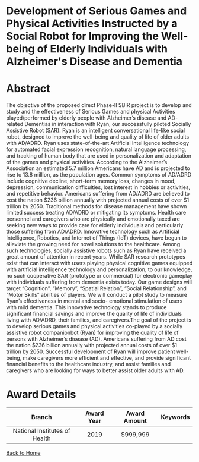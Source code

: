 
Development of Serious Games and Physical Activities Instructed by a Social Robot for Improving the Well-being of Elderly Individuals with Alzheimer&#039;s Disease and Dementia
================================================================================================================================================================================

# Abstract


The objective of the proposed direct Phase-II SBIR project is to develop and study and the effectiveness of
Serious Games and physical Activities played/performed by elderly people with Alzheimer’s disease and AD-
related Dementias in interaction with Ryan, our successfully piloted Socially Assistive Robot (SAR). Ryan is an
intelligent conversational life-like social robot, designed to improve the well-being and quality of life of older
adults with AD/ADRD. Ryan uses state-of-the-art Artificial Intelligence technology for automated facial
expression recognition, natural language processing, and tracking of human body that are used in
personalization and adaptation of the games and physical activities. According to the Alzheimer’s Association
an estimated 5.7 million Americans have AD and is projected to rise to 13.8 million, as the population ages.
Common symptoms of AD/ADRD include cognitive decline, short-term memory loss, changes in mood,
depression, communication difficulties, lost interest in hobbies or activities, and repetitive behavior. Americans
suffering from AD/ADRD are believed to cost the nation $236 billion annually with projected annual costs of
over $1 trillion by 2050. Traditional methods for disease management have shown limited success treating
AD/ADRD or mitigating its symptoms. Health care personnel and caregivers who are physically and
emotionally taxed are seeking new ways to provide care for elderly individuals and particularly those suffering
from AD/ADRD. Innovative technology such as Artificial Intelligence, Robotics, and Internet of Things (IoT)
devices, have begun to alleviate the growing need for novel solutions to the healthcare. Among such
technologies, socially assistive robots such as Ryan have received a great amount of attention in recent years.
While SAR research prototypes exist that can interact with users playing physical cognitive games equipped
with artificial intelligence technology and personalization, to our knowledge, no such cooperative SAR
(prototype or commercial) for electronic gameplay with individuals suffering from dementia exists today. Our
game designs will target “Cognition”, “Memory”, “Spatial Relation”, “Social Relationship”, and “Motor Skills”
abilities of players. We will conduct a pilot study to measure Ryan’s effectiveness in mental and socio-
emotional stimulation of users with mild dementia. This innovative technology stands to produce significant
financial savings and improve the quality of life of individuals living with AD/ADRD, their families, and
caregivers.The goal of the project is to develop serious games and physical activities co-played by a socially assistive
robot companionbot (Ryan) for improving the quality of life of persons with Alzheimer’s disease (AD).
Americans suffering from AD cost the nation $236 billion annually with projected annual costs of over $1 trillion
by 2050. Successful development of Ryan will improve patient well-being, make caregivers more efficient and
effective, and provide significant financial benefits to the healthcare industry, and assist families and caregivers
who are looking for ways to better assist older adults with AD.  

# Award Details

|Branch|Award Year|Award Amount|Keywords|
| :---: | :---: | :---: | :---: |
|National Institutes of Health|2019|$999,999||
  
  


[Back to Home](https://github.com/chrischow/dod_sbir_awards/Reports/JH/#2501)